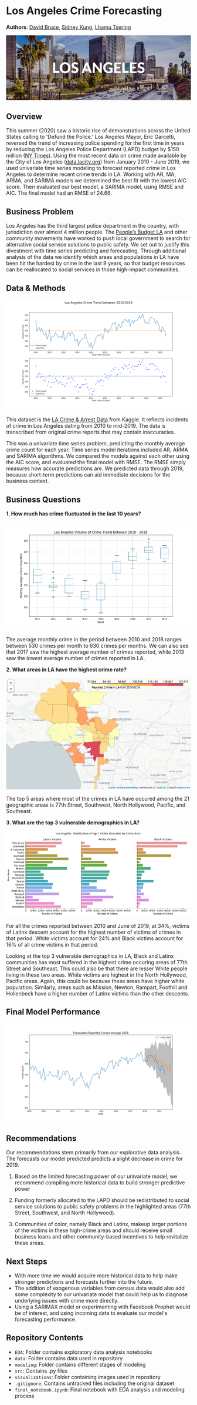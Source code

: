 # Los Angeles Crime Forecasting

**Authors**: [David Bruce](mailto:david.bruce14@gmail.com), [Sidney Kung](mailto:sidneyjkung@gmail.com), [Lhamu Tsering](mailto:boutlhamu@gmail.com)

![img](./visualizations/los-angeles-us-banner-dp-min.png)

## Overview
This summer (2020) saw a historic rise of demonstrations across the United States calling to 'Defund the Police.' Los Angeles Mayor, Eric Garcetti, reversed the trend of increasing police spending for the first time in years by reducing the Los Angeles Police Department (LAPD) budget by $150 million ([NY Times](https://www.nytimes.com/interactive/2020/06/12/upshot/cities-grew-safer-police-budgets-kept-growing.html)). Using the most recent data on crime made available by the City of Los Angeles ([data.lacity.org](https://data.lacity.org/Public-Safety/Crime-Data-from-2010-to-2019/63jg-8b9z)) from January 2010 - June 2019, we used univariate time series modeling to forecast reported crime in Los Angeles to determine recent crime trends in LA. Working with AR, MA, ARMA, and SARIMA models we determined the best fit with the lowest AIC score. Then evaluated our best model, a SARIMA model, using RMSE and AIC. The final model had an RMSE of 24.66. 

## Business Problem

Los Angeles has the third largest police department in the country, with jurisdiction over almost 4 million people. The [People’s Budget LA](https://peoplesbudgetla.com/) and other community movements have worked to push local government to search for alternative social service solutions to public safety. We set out to justify this divestment with time series predicting and forecasting. Through additional analysis of the data we identify which areas and populations in LA have been hit the hardest by crime in the last 9 years, so that budget resources can be reallocated to social services in those high-impact communities.

## Data & Methods

![img](./visualizations/Monthly%20Crime%20Trend%20lineplot%20and%20dotplot.png)

This dataset is the [LA Crime & Arrest Data](https://www.kaggle.com/cityofLA/los-angeles-crime-arrest-data) from Kaggle. It reflects incidents of crime in Los Angeles dating from 2010 to mid-2019. The data is transcribed from original crime reports that may contain inaccuracies.

This was a univariate time series problem, predicting the monthly average crime count for each year. Time series model iterations included AR, ARMA and SARIMA algorithms. We compared the models against each other using the AIC score, and evaluated the final model with RMSE. The RMSE simply measures how accurate predictions are.  We predicted data through 2019, because short-term predictions can aid immediate decisions for the business context.

## Business Questions
**1. How much has crime fluctuated in the last 10 years?**

![img](./visualizations/LA_Volume_of_Crime_Trend_boxplot.png)

The average monthly crime in the period between 2010 and 2018 ranges between 530 crimes per month to 630 crimes per months. We can also see that 2017 saw the highest average number of crimes reported, while 2013 saw the lowest average number of crimes reported in LA.


**2. What areas in LA have the highest crime rate?**

![img](./visualizations/LA_crime_map.png)

The top 5 areas where most of the crimes in LA have occured among the 21 geographic areas is 77th Street, Southwest, North Hollywood, Pacific, and Southeast.


**3. What are the top 3 vulnerable demographics in LA?**

![img](./visualizations/Distribution_of_victims_by_descent_and_area_name.png)

For all the crimes reported between 2010 and June of 2019, at 34%, victims of Latinx descent account for the highest number of victims of crimes in that period. White victims account for 24% and Black victims account for 16% of all crime victims in that period.

Looking at the top 3 vulnerable demographics in LA, Black and Latinx communities has most suffered in the highest crime occuring areas of 77th Street and Southeast. This could also be that there are lesser White people living in these two areas. White victims are highest in the North Hollywood, Pacific areas. Again, this could be because these areas have higher white population. Similarly, areas such as Mission, Newton, Rampart, Foothill and Hollenbeck have a higher number of Latinx victims than the other descents.

## Final Model Performance

![img](./visualizations/final_model_forecasts.png)



## Recommendations
Our recommendations stem primarily from our explorative data analysis. The forecasts our model predicted predicts a slight decrease in crime for 2019.

1. Based on the limited forecasting power of our univariate model, we recommend compiling more historical data to build stronger predictive power

2. Funding formerly allocated to the LAPD should be redistributed to social service solutions to public safety problems in the highlighted areas (77th Street, Southwest, and North Hollywood).

3. Communities of color, namely Black and Latinx, makeup larger portions of the victims in these high-crime areas and should receive small business loans and other community-based incentives to help revitalize these areas.

## Next Steps
- With more time we would acquire more historical data to help make stronger predictions and forecasts further into the future. 
- The addition of exogenous variables from census data would also add some complexity to our univariate model that could help us to diagnose underlying issues with crime more directly. 
- Using a SARIMAX model or experimenting with Facebook Prophet would be of interest, and using incoming data to evaluate our model's forecasting performance.


## Repository Contents
- `EDA`: Folder contains exploratory data analysis notebooks
- `data`: Folder contains data used in repository
- `modeling`: Folder contains different stages of modeling
- `src`: Contains .py files
- `visualizations`: Folder containing images used in repository
- `.gitignore`: Contains untracked files including the original dataset
- `final_notebook.ipynb`: Final notebook with EDA analysis and modeling process
